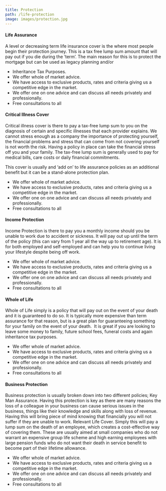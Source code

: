 ```yaml
---
title: Protection
path: /life-protection
image: images/protection.jpg
---
```


#### Life Assurance

A level or decreasing term life insurance cover is the where most people begin their protection journey. This is a tax
free lump sum amount that will pay out if you die during the ‘term’. The main reason for this is to protect the
mortgage but can be used as legacy planning and/or

- Inheritance Tax Purposes.
- We offer whole of market advice.
- We have access to exclusive products, rates and criteria giving us a competitive edge in the market.
- We offer one on one advice and can discuss all needs privately and professionally.
- Free consultations to all

#### Critical Illness Cover

Critical illness cover is there to pay a tax-free lump sum to you on the diagnosis of certain and specific illnesses
that each provider explains. We cannot stress enough as a company the importance of protecting yourself, the financial
problems and stress that can come from not covering yourself is not worth the risk. Having a policy in place can take
the financial stress off you and your family. The tax-free lump sum is generally used to pay for medical bills, care
costs or daily financial commitments.

This cover is usually and ‘add on’ to life assurance policies as an additional benefit but it can be a stand-alone
protection plan.

- We offer whole of market advice.
- We have access to exclusive products, rates and criteria giving us a competitive edge in the market.
- We offer one on one advice and can discuss all needs privately and professionally.
- Free consultations to all

#### Income Protection

Income Protection is there to pay you a monthly income should you be unable to work due to accident or sickness.
It will pay out up until the term of the policy (this can vary from 1 year all the way up to retirement age).
It is for both employed and self-employed and can help you to continue living your lifestyle despite being off work.

- We offer whole of market advice.
- We have access to exclusive products, rates and criteria giving us a competitive edge in the market.
- We offer one on one advice and can discuss all needs privately and professionally.
- Free consultations to all

#### Whole of Life

Whole of Life simply is a policy that will pay out on the event of your death and it is guaranteed to do so. It is
typically more expensive than term assurance for that reason, but is a great plan for guaranteeing something for your
family on the event of your death.  It is great if you are looking to leave some money to family, future school fees,
funeral costs and again inheritance tax purposes.

- We offer whole of market advice.
- We have access to exclusive products, rates and criteria giving us a competitive edge in the market.
- We offer one on one advice and can discuss all needs privately and professionally.
- Free consultations to all

#### Business Protection

Business protection is usually broken down into two different policies; Key Man Assurance. Having this protection is
key as there are many reasons the loss of a colleague in your business can cause serious issues in the business,
things like their knowledge and skills along with loss of revenue. Having this will bring piece of mind knowing that
financially you will not suffer if they are unable to work. Relevant Life Cover. Simply this will pay a lump sum on the
death of an employee, which creates a cost-effective way of covering them. These are usually aimed at small companies
who do not warrant an expensive group life scheme and high earning employees with large pension funds who do not want
their death in service benefit to become part of their lifetime allowance.

- We offer whole of market advice.
- We have access to exclusive products, rates and criteria giving us a competitive edge in the market.
- We offer one on one advice and can discuss all needs privately and professionally.
- Free consultations to all
